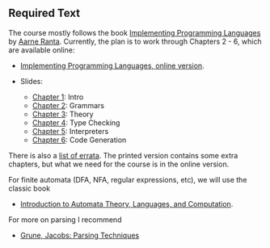 ## Required Text

The course mostly follows the book [Implementing Programming Languages](http://www.grammaticalframework.org/ipl-book/) by [Aarne Ranta](http://www.cse.chalmers.se/~aarne/). Currently, the plan is to work through Chapters 2 - 6, which are available online:

- [Implementing Programming Languages, online version](http://www.cse.chalmers.se/edu/year/2012/course/DAT150/lectures/plt-book.pdf).  

- Slides:
  - [Chapter 1](http://www.grammaticalframework.org/ipl-book/slides/1-slides-ipl-book.pdf): Intro
  - [Chapter 2](http://www.grammaticalframework.org/ipl-book/slides/2-slides-ipl-book.pdf): Grammars
  - [Chapter 3](http://www.grammaticalframework.org/ipl-book/slides/3-slides-ipl-book.pdf): Theory
  - [Chapter 4](http://www.grammaticalframework.org/ipl-book/slides/4-slides-ipl-book.pdf): Type Checking
  - [Chapter 5](http://www.grammaticalframework.org/ipl-book/slides/5-slides-ipl-book.pdf): Interpreters
  - [Chapter 6](http://www.grammaticalframework.org/ipl-book/slides/6-slides-ipl-book.pdf): Code Generation


There is also a [list of errata](https://github.com/andreasabel/plt-errata). The printed version contains some extra chapters, but what we need for the course is in the online version.

For finite automata (DFA, NFA, regular expressions, etc), we will use the classic book 

- [Introduction to Automata Theory, Languages, and Computation](https://mcdtu.files.wordpress.com/2017/03/introduction-to-automata-theory.pdf).

For more on parsing I recommend 

- [Grune, Jacobs: Parsing Techniques](https://www.dickgrune.com/Books/PTAPG_1st_Edition/BookBody.pdf)